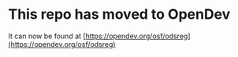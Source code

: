 # This repo has moved to OpenDev

It can now be found at [https://opendev.org/osf/odsreg](https://opendev.org/osf/odsreg)
